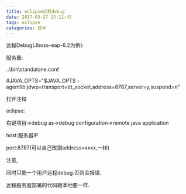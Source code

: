 ```yaml
---
title: eclipse远程debug
date: 2017-03-27 15:11:43
tags: eclipse
categories: 技术
---
```


远程Debug(Jboss-eap-6.2为例):

服务器:

..\bin\standalone.conf

\#JAVA_OPTS="$JAVA_OPTS -agentlib:jdwp=transport=dt_socket,address=8787,server=y,suspend=n"

打开注释

eclipse:

右键项目->debug as->debug configuration->remote java application

host:服务器IP

port:8787(可以自己改跟address=xxxx,一样)

注意,

同时只能一个用户远程debug.否则会报错.

远程服务器部署的代码跟本地要一样.